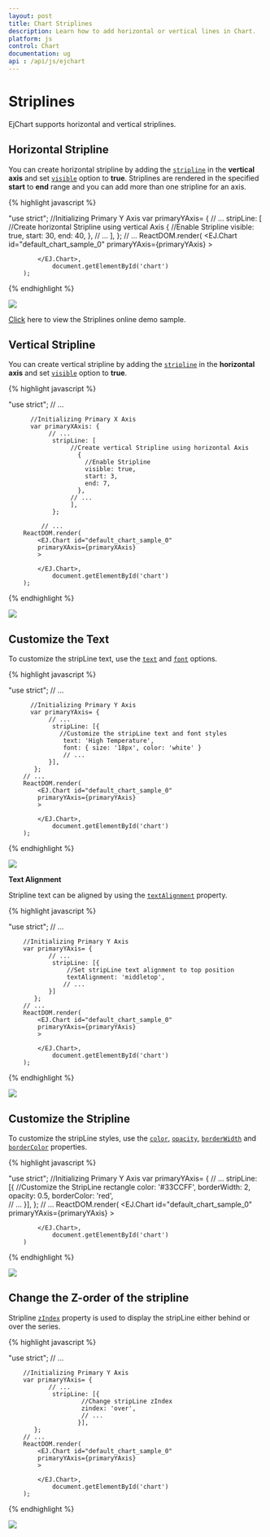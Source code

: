 ```yaml
---
layout: post
title: Chart Striplines
description: Learn how to add horizontal or vertical lines in Chart.                                                  
platform: js
control: Chart
documentation: ug
api : /api/js/ejchart
---
```


# Striplines

EjChart supports horizontal and vertical striplines. 

## Horizontal Stripline

You can create horizontal stripline by adding the [`stripline`](../api/ejchart#members:primaryyaxis-stripline) in the **vertical axis** and set [`visible`](../api/ejchart#members:primaryxaxis-stripline-visible) option to **true**. Striplines are rendered in the specified **start** to **end** range and you can add more than one stripline for an axis.


{% highlight javascript %}

"use strict";
          //Initializing Primary Y Axis
        var primaryYAxis= {
               // ...
                stripLine: [
                     //Create horizontal Stripline using vertical Axis
                     {
                       //Enable Stripline
                       visible: true,
                       start: 30,
                       end: 40,
                      },
                      // ...
                   ],
               };
           // ...
		ReactDOM.render(
			<EJ.Chart id="default_chart_sample_0"
			primaryYAxis={primaryYAxis}
			>        
            
			</EJ.Chart>,
				document.getElementById('chart')
		);


{% endhighlight %}

![](/js/Chart/Striplines_images/Striplines_img1.png)


[Click](https://ej2.syncfusion.com/home/#!/azure/chart/chartaxes/striplines) here to view the Striplines online demo sample.


## Vertical Stripline

You can create vertical stripline by adding the [`stripline`](../api/ejchart#members:primaryxaxis-stripline) in the **horizontal axis** and set [`visible`](../api/ejchart#members:primaryyaxis-stripline-visible) option to **true**.  


{% highlight javascript %}

"use strict";
          // ...

          //Initializing Primary X Axis
          var primaryXAxis: {
               // ...
                stripLine: [
                     //Create vertical Stripline using horizontal Axis
                       {
                         //Enable Stripline
                         visible: true,
                         start: 3,
                         end: 7,
                       },
                     // ...
                     ],
                };

             // ...
		ReactDOM.render(
			<EJ.Chart id="default_chart_sample_0"
			primaryXAxis={primaryXAxis}
			>        
            
			</EJ.Chart>,
				document.getElementById('chart')
		);


{% endhighlight %}

![](/js/Chart/Striplines_images/Striplines_img2.png)


## Customize the Text

To customize the stripLine text, use the [`text`](../api/ejchart#members:primaryyaxis-stripline-text) and [`font`](../api/ejchart#members:primaryyaxis-stripline-font) options. 

{% highlight javascript %}

"use strict";
          // ...

          //Initializing Primary Y Axis
          var primaryYAxis= {
               // ...
                stripLine: [{
                  //Customize the stripLine text and font styles
                   text: 'High Temperature',
                   font: { size: '18px', color: 'white' }      
                   // ...                         
               }],
           };
        // ...
		ReactDOM.render(
			<EJ.Chart id="default_chart_sample_0"
			primaryYAxis={primaryYAxis}
			>        
            
			</EJ.Chart>,
				document.getElementById('chart')
		);


{% endhighlight %}

![](/js/Chart/Striplines_images/Striplines_img3.png)
	

**Text Alignment**

Stripline text can be aligned by using the [`textAlignment`](../api/ejchart#members:primaryyaxis-stripline-textalignment) property.  

{% highlight javascript %}

"use strict";
        // ...

        //Initializing Primary Y Axis
        var primaryYAxis= {
               // ...
                stripLine: [{
                    //Set stripLine text alignment to top position
                    textAlignment: 'middletop',        
                   // ...                         
               }]
           };
        // ...
		ReactDOM.render(
			<EJ.Chart id="default_chart_sample_0"
			primaryYAxis={primaryYAxis}
			>        
            
			</EJ.Chart>,
				document.getElementById('chart')
		);


{% endhighlight %}

![](/js/Chart/Striplines_images/Striplines_img4.png)


## Customize the Stripline

To customize the stripLine styles, use the [`color`](../api/ejchart#members:primaryyaxis-stripline-color), [`opacity`](../api/ejchart#members:primaryyaxis-stripline-opacity), [`borderWidth`](../api/ejchart#members:primaryyaxis-stripline-borderwidth) and [`borderColor`](../api/ejchart#members:primaryyaxis-stripline-bordercolor) properties. 

{% highlight javascript %}

"use strict";
        //Initializing Primary Y Axis
        var primaryYAxis= {
               // ...
                stripLine: [{
                         //Customize the StripLine rectangle
                         color: '#33CCFF',
                         borderWidth: 2,
                         opacity: 0.5,
                         borderColor: 'red',  
                         // ...
                       }],
           };
        // ...
		ReactDOM.render(
			<EJ.Chart id="default_chart_sample_0"
			primaryYAxis={primaryYAxis}
			>        
            
			</EJ.Chart>,
				document.getElementById('chart')
		)


{% endhighlight %}

![](/js/Chart/Striplines_images/Striplines_img5.png)


## Change the Z-order of the stripline

Stripline [`zIndex`](../api/ejchart#members:primaryyaxis-stripline-zindex) property is used to display the stripLine either behind or over the series.  

{% highlight javascript %}

"use strict";
          // ...

        //Initializing Primary Y Axis
        var primaryYAxis= {
               // ...
                stripLine: [{
                        //Change stripLine zIndex
                        zindex: 'over',
                        // ...
                       }],
           };
        // ...
		ReactDOM.render(
			<EJ.Chart id="default_chart_sample_0"
			primaryYAxis={primaryYAxis}
			>        
            
			</EJ.Chart>,
				document.getElementById('chart')
		);


{% endhighlight %}

![](/js/Chart/Striplines_images/Striplines_img6.png)
